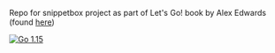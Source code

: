 Repo for snippetbox project as part of Let's Go! book by Alex Edwards 
(found [here](https://lets-go.alexedwards.net))

<p align="left">
  <a href="https://golang.org/doc/go1.15"><img alt="Go 1.15" src="https://img.shields.
io/badge/golang-1.15-blue?logo=go&color=5EC9E3">
  </a>
</p>